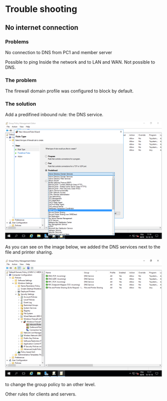 # Trouble shooting

## No internet connection

### Problems

No connection to DNS from PC1 and member server

Possible to ping Inside the network and to LAN and WAN. Not possible to DNS. 

### The problem

The firewall domain profile was configured to block by default.

### The solution

Add a predifined inbound rule: the DNS service.

![](.gitbook/assets/troubleshoot1.png)

As you can see on the image below, we added the DNS services next to the file and printer sharing.

![](.gitbook/assets/troubleshoot2.png)



to change the group policy to an other level. 

Other rules for clients and servers. 



